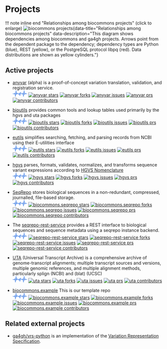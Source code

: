 # Projects

!!! note inline end "Relationships among biocommons projects"
    (click to enlarge) ![biocommons projects](projects.drawio.svg){data-title="Relationships among biocommons projects" data-description="This diagram shows dependencies among biocommons and ga4gh projects. Arrows point from the dependent package to the dependency; dependency types are Python (blue), REST (yellow), or the PostgreSQL protocol libpq (red). Data distributions are shown as yellow cylinders."}


## Active projects

- [anyvar](https://github.com/biocommons/anyvar) (alpha) is a proof-of-concept variation
  translation, validation, and registration service.
  <br/>
  [![anyvar pulse](images/pulse.png "anyvar pulse")](https://github.com/biocommons/anyvar/pulse/monthly)
  [![anyvar stars](https://img.shields.io/github/stars/biocommons/anyvar)](https://github.com/biocommons/anyvar)
  [![anyvar forks](https://img.shields.io/github/forks/biocommons/anyvar)](https://github.com/biocommons/anyvar)
  [![anyvar issues](https://img.shields.io/github/issues/biocommons/anyvar)](https://github.com/biocommons/anyvar)
  [![anyvar prs](https://img.shields.io/github/issues-pr/biocommons/anyvar?color=0088ff)](https://github.com/biocommons/anyvar/pulls)
  [![anyvar contributors](https://img.shields.io/github/contributors/biocommons/anyvar)](https://github.com/biocommons/anyvar/graphs/contributors)

- [bioutils](https://github.com/biocommons/bioutils) provides common tools and lookup tables used
  primarily by the hgvs and uta packages
  <br/>
  [![bioutils pulse](images/pulse.png "bioutils pulse")](https://github.com/biocommons/bioutils/pulse/monthly)
  [![bioutils stars](https://img.shields.io/github/stars/biocommons/bioutils)](https://github.com/biocommons/bioutils)
  [![bioutils forks](https://img.shields.io/github/forks/biocommons/bioutils)](https://github.com/biocommons/bioutils)
  [![bioutils issues](https://img.shields.io/github/issues/biocommons/bioutils)](https://github.com/biocommons/bioutils)
  [![bioutils prs](https://img.shields.io/github/issues-pr/biocommons/bioutils?color=0088ff)](https://github.com/biocommons/bioutils/pulls)
  [![bioutils contributors](https://img.shields.io/github/contributors/biocommons/bioutils)](https://github.com/biocommons/bioutils/graphs/contributors)

- [eutils](https://github.com/biocommons/eutils) simplifies searching, fetching, and parsing records
  from NCBI using their E-utilities interface
  <br/>
  [![eutils pulse](images/pulse.png "eutils pulse")](https://github.com/biocommons/eutils/pulse/monthly)
  [![eutils stars](https://img.shields.io/github/stars/biocommons/eutils)](https://github.com/biocommons/eutils)
  [![eutils forks](https://img.shields.io/github/forks/biocommons/eutils)](https://github.com/biocommons/eutils)
  [![eutils issues](https://img.shields.io/github/issues/biocommons/eutils)](https://github.com/biocommons/eutils)
  [![eutils prs](https://img.shields.io/github/issues-pr/biocommons/eutils?color=0088ff)](https://github.com/biocommons/eutils/pulls)
  [![eutils contributors](https://img.shields.io/github/contributors/biocommons/eutils)](https://github.com/biocommons/eutils/graphs/contributors)

- [hgvs](https://github.com/biocommons/hgvs) parses, formats, validates, normalizes,
  and transforms sequence variant expressions according to [HGVS Nomenclature](https://hgvs-nomenclature.org/)
  <br/>
  [![hgvs pulse](images/pulse.png "hgvs pulse")](https://github.com/biocommons/hgvs/pulse/monthly)
  [![hgvs stars](https://img.shields.io/github/stars/biocommons/hgvs)](https://github.com/biocommons/hgvs)
  [![hgvs forks](https://img.shields.io/github/forks/biocommons/hgvs)](https://github.com/biocommons/hgvs)
  [![hgvs issues](https://img.shields.io/github/issues/biocommons/hgvs)](https://github.com/biocommons/hgvs)
  [![hgvs prs](https://img.shields.io/github/issues-pr/biocommons/hgvs?color=0088ff)](https://github.com/biocommons/hgvs/pulls)
  [![hgvs contributors](https://img.shields.io/github/contributors/biocommons/hgvs)](https://github.com/biocommons/hgvs/graphs/contributors)

- [SeqRepo](https://github.com/biocommons/biocommons.seqrepo) stores biological sequences in a
  non-redundant, compressed, journalled, file-based storage.
  <br/>
  [![biocommons.seqrepo pulse](images/pulse.png "seqrepo pulse")](https://github.com/biocommons/biocommons.seqrepo/pulse/monthly)
  [![biocommons.seqrepo stars](https://img.shields.io/github/stars/biocommons/biocommons.seqrepo)](https://github.com/biocommons/biocommons.seqrepo)
  [![biocommons.seqrepo forks](https://img.shields.io/github/forks/biocommons/biocommons.seqrepo)](https://github.com/biocommons/biocommons.seqrepo)
  [![biocommons.seqrepo issues](https://img.shields.io/github/issues/biocommons/biocommons.seqrepo)](https://github.com/biocommons/biocommons.seqrepo)
  [![biocommons.seqrepo prs](https://img.shields.io/github/issues-pr/biocommons/biocommons.seqrepo?color=0088ff)](https://github.com/biocommons/biocommons.seqrepo/pulls)
  [![biocommons.seqrepo contributors](https://img.shields.io/github/contributors/biocommons/biocommons.seqrepo)](https://github.com/biocommons/biocommons.seqrepo/graphs/contributors)

- The [seqrepo-rest-service](https://github.com/biocommons/seqrepo-rest-service) provides a REST
  interface to biological sequences and sequence metadata using a seqrepo instance backend.
  <br/>
  [![seqrepo-rest-service pulse](images/pulse.png "seqrepo-rest-service pulse")](https://github.com/biocommons/seqrepo-rest-service/pulse/monthly)
  [![seqrepo-rest-service stars](https://img.shields.io/github/stars/biocommons/seqrepo-rest-service)](https://github.com/biocommons/seqrepo-rest-service)
  [![seqrepo-rest-service forks](https://img.shields.io/github/forks/biocommons/seqrepo-rest-service)](https://github.com/biocommons/seqrepo-rest-service)
  [![seqrepo-rest-service issues](https://img.shields.io/github/issues/biocommons/seqrepo-rest-service)](https://github.com/biocommons/seqrepo-rest-service)
  [![seqrepo-rest-service prs](https://img.shields.io/github/issues-pr/biocommons/seqrepo-rest-service?color=0088ff)](https://github.com/biocommons/seqrepo-rest-service/pulls)
  [![seqrepo-rest-service contributors](https://img.shields.io/github/contributors/biocommons/seqrepo-rest-service)](https://github.com/biocommons/seqrepo-rest-service/graphs/contributors)

- [UTA](https://github.com/biocommons/uta) (Universal Transcript Archive) is a comprehensive archive
  of genome-transcript alignments; multiple transcript sources and versions, multiple genomic
  references, and multiple alignment methods, particularly splign (NCBI) and (blat) (UCSC)
  <br/>
  [![uta pulse](images/pulse.png "uta pulse")](https://github.com/biocommons/uta/pulse/monthly)
  [![uta stars](https://img.shields.io/github/stars/biocommons/uta)](https://github.com/biocommons/uta)
  [![uta forks](https://img.shields.io/github/forks/biocommons/uta)](https://github.com/biocommons/uta)
  [![uta issues](https://img.shields.io/github/issues/biocommons/uta)](https://github.com/biocommons/uta)
  [![uta prs](https://img.shields.io/github/issues-pr/biocommons/uta?color=0088ff)](https://github.com/biocommons/uta/pulls)
  [![uta contributors](https://img.shields.io/github/contributors/biocommons/uta)](https://github.com/biocommons/uta/graphs/contributors)

- [biocommons.example](https://github.com/biocommons/biocommons.example) This is our template repo
  <br/>
  [![biocommons.example pulse](images/pulse.png "biocommons.example pulse")](https://github.com/biocommons/biocommons.example/pulse/monthly)
  [![biocommons.example stars](https://img.shields.io/github/stars/biocommons/biocommons.example)](https://github.com/biocommons/biocommons.example)
  [![biocommons.example forks](https://img.shields.io/github/forks/biocommons/biocommons.example)](https://github.com/biocommons/biocommons.example)
  [![biocommons.example issues](https://img.shields.io/github/issues/biocommons/biocommons.example)](https://github.com/biocommons/biocommons.example)
  [![biocommons.example prs](https://img.shields.io/github/issues-pr/biocommons/biocommons.example?color=0088ff)](https://github.com/biocommons/biocommons.example/pulls)
  [![biocommons.example contributors](https://img.shields.io/github/contributors/biocommons/biocommons.example)](https://github.com/biocommons/biocommons.example/graphs/contributors)


## Related external projects

- [ga4gh/vrs-python](https://github.com/ga4gh/vrs-python) is an implementation of the [Variation
  Representation Specification](https://vrs.ga4gh.org).
